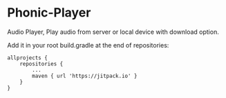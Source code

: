 # Phonic-Player
Audio Player, Play audio from server or local device with download option.

Add it in your root build.gradle at the end of repositories:
    
    allprojects {
		repositories {
			...
			maven { url 'https://jitpack.io' }
		}
	}
